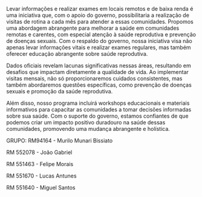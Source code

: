 Levar informações e realizar exames em locais remotos e de baixa renda é uma iniciativa que, com o apoio do governo, possibilitaria a realização de visitas de rotina a cada mês para atender a essas comunidades.
Propomos uma abordagem abrangente para melhorar a saúde em comunidades remotas e carentes, com especial atenção à saúde reprodutiva e prevenção de doenças sexuais. Com o respaldo do governo, nossa iniciativa visa não apenas levar informações vitais e realizar exames regulares, mas também oferecer educação abrangente sobre saúde reprodutiva.

Dados oficiais revelam lacunas significativas nessas áreas, resultando em desafios que impactam diretamente a qualidade de vida. Ao implementar visitas mensais, não só proporcionaremos cuidados consistentes, mas também abordaremos questões específicas, como prevenção de doenças sexuais e promoção da saúde reprodutiva.

Além disso, nosso programa incluirá workshops educacionais e materiais informativos para capacitar as comunidades a tomar decisões informadas sobre sua saúde. Com o suporte do governo, estamos confiantes de que podemos criar um impacto positivo duradouro na saúde dessas comunidades, promovendo uma mudança abrangente e holística.

GRUPO:
RM94164 - Murilo Munari Bissiato

RM 552078 - João Gabriel

RM 551463 - Felipe Morais

RM 551670 - Lucas Antunes

RM 551640 - Miguel Santos